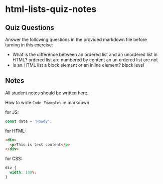 # html-lists-quiz-notes

## Quiz Questions

Answer the following questions in the provided markdown file before turning in this exercise:

- What is the difference between an ordered list and an unordered list in HTML?
  ordered list are numbered by content an un ordered list are not
- Is an HTML list a block element or an inline element?
  block level

## Notes

All student notes should be written here.

How to write `Code Examples` in markdown

for JS:

```javascript
const data = 'Howdy';
```

for HTML:

```html
<div>
  <p>This is text content</p>
</div>
```

for CSS:

```css
div {
  width: 100%;
}
```
